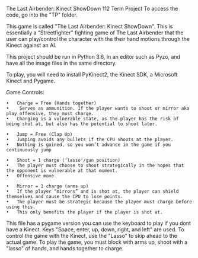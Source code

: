 The Last Airbender: Kinect ShowDown
112 Term Project
To access the code, go into the "TP" folder.

This game is called "The Last Airbender: Kinect ShowDown". 
This is essentially a “Streetfighter” fighting game of The Last Airbender that the user can play/control the character with the their hand motions through the Kinect against an AI.

This project should be run in Python 3.6, in an editor such as Pyzo, and have all the image files in the same directory.

To play, you will need to install PyKinect2, the Kinect SDK, a Microsoft Kinect and Pygame.

Game Controls:

    •	Charge = Free (Hands together)
    •	 Serves as ammunition. If the player wants to shoot or mirror aka play offensive, they must charge.     
    •	Charging is a vulnerable state, as the player has the risk of being shot at, but also has the potential to shoot later.
    
    •	Jump = Free (Clap Up)
    •	Jumping avoids any bullets if the CPU shoots at the player.
    •	Nothing is gained, so you won’t advance in the game if you continuously jump
    
    •	Shoot = 1 charge ('lasso'/gun position)
    •	The player must choose to shoot strategically in the hopes that the opponent is vulnerable at that moment.
    •	Offensive move
    
    •	Mirror = 1 charge (arms up)
    •	If the player “mirrors” and is shot at, the player can shield themselves and cause the CPU to lose points. 
    •	The player must be strategic because the player must charge before using this.
    •	This only benefits the player if the player is shot at.


This file has a pygame version you can use the keyboard to play if you dont have a Kinect. Keys "Space, enter, up, down, right, and left" are used.
To control the game with the Kinect, use the "Lasso" to skip ahead to the actual game.
To play the game, you must block with arms up, shoot with a "lasso" of hands, and hands together to charge.
